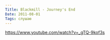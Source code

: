 ```yaml
---
Title: Blackmill - Journey's End
Date: 2011-08-01
Tags: слушаю
---
```


https://www.youtube.com/watch?v=_gTQ-9kof3s